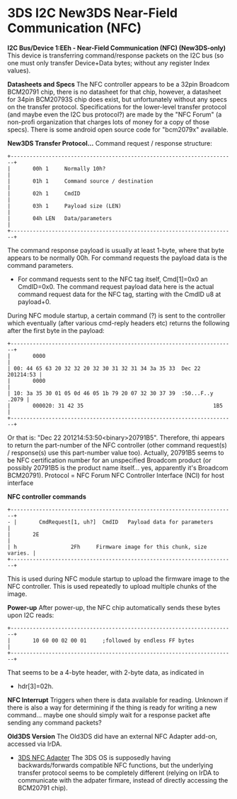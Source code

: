 # 3DS I2C New3DS Near-Field Communication (NFC)


**I2C Bus/Device 1:EEh - Near-Field Communication (NFC) (New3DS-only)**
This device is transferring command/response packets on the I2C bus (so
one must only transfer Device+Data bytes; without any register Index
values).

**Datasheets and Specs**
The NFC controller appears to be a 32pin Broadcom BCM20791 chip, there
is no datasheet for that chip, however, a datasheet for 34pin BCM20793S
chip does exist, but unfortunately without any specs on the transfer
protocol.
Specifications for the lower-level transfer protocol (and maybe even the
I2C bus protocol?) are made by the \"NFC Forum\" (a non-profi
organization that charges lots of money for a copy of those specs).
There is some android open source code for \"bcm2079x\" available.

**New3DS Transfer Protocol\...**
Command request / response structure:

```
+-----------------------------------------------------------------------+
|       00h 1     Normally 10h?                                         |
|       01h 1     Command source / destination                          |
|       02h 1     CmdID                                                 |
|       03h 1     Payload size (LEN)                                    |
|       04h LEN   Data/parameters                                       |
+-----------------------------------------------------------------------+
```


The command response payload is usually at least 1-byte, where that byte
appears to be normally 00h. For command requests the payload data is the
command parameters.

- For command requests sent to the NFC tag itself, Cmd\[1\]=0x0 an
CmdID=0x0. The command request payload data here is the actual command
request data for the NFC tag, starting with the CmdID u8 at payload+0.

During NFC module startup, a certain command (?) is sent to the
controller which eventually (after various cmd-reply headers etc)
returns the following after the first byte in the payload:

```
+-----------------------------------------------------------------------+
|       0000                                                            |
| 00: 44 65 63 20 32 32 20 32 30 31 32 31 34 3a 35 33  Dec 22 201214:53 |
|       0000                                                            |
| 10: 3a 35 30 01 05 0d 46 05 1b 79 20 07 32 30 37 39  :50...F..y .2079 |
|       000020: 31 42 35                                         1B5    |
+-----------------------------------------------------------------------+
```

Or that is: \"Dec 22 201214:53:50\<binary\>20791B5\". Therefore, thi
appears to return the part-number of the NFC controller (other command
request(s) / response(s) use this part-number value too).
Actually, 20791B5 seems to be NFC certification number for an
unspecified Broadcom product (or possibly 20791B5 is the product name
itself\... yes, apparently it\'s Broadcom BCM20791).
Protocol = NFC Forum NFC Controller Interface (NCI) for host interface

**NFC controller commands**

```
+-----------------------------------------------------------------------+
- |       CmdRequest[1, uh?]  CmdID   Payload data for parameters         |
|       2E                                                              |
| h                 2Fh     Firmware image for this chunk, size varies. |
+-----------------------------------------------------------------------+
```

This is used during NFC module startup to upload the firmware image to
the NFC controller. This is used repeatedly to upload multiple chunks of
the image.

**Power-up**
After power-up, the NFC chip automatically sends these bytes upon I2C
reads:

```
+-----------------------------------------------------------------------+
|       10 60 00 02 00 01     ;followed by endless FF bytes             |
+-----------------------------------------------------------------------+
```

That seems to be a 4-byte header, with 2-byte data, as indicated in
- hdr\[3\]=02h.

**NFC Interrupt**
Triggers when there is data available for reading. Unknown if there is
also a way for determining if the thing is ready for writing a new
command\... maybe one should simply wait for a response packet afte
sending any command packets?

**Old3DS Version**
The Old3DS did have an external NFC Adapter add-on, accessed via IrDA.
- [3DS NFC Adapter](./3dsnfcadapter.md)
The 3DS OS is supposedly having backwards/forwards compatible NFC
functions, but the underlying transfer protocol seems to be completely
different (relying on IrDA to communicate with the adpater firmare,
instead of directly accessing the BCM20791 chip).



